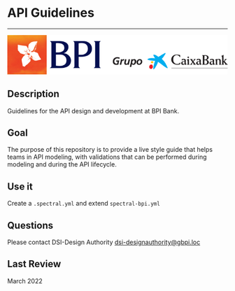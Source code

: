 # API Guidelines

----------------------------------------------------------------------------

<!-- focus: false -->
![Logo_BPI_CxB.png](./images/logo_BPI_CxB.png)

## Description
Guidelines for the API design and development at BPI Bank.

## Goal
The purpose of this repository is to provide a live style guide that helps teams in API modeling, with validations that can be performed during modeling and during the API lifecycle.

## Use it
Create a `.spectral.yml` and extend `spectral-bpi.yml`

## Questions
Please contact DSI-Design Authority <dsi-designauthority@gbpi.loc>

## Last Review
March 2022


